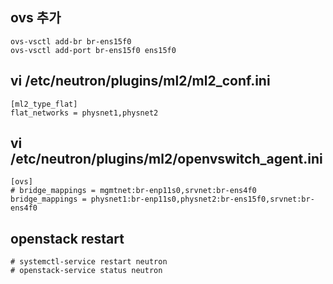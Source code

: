 ## ovs 추가
```
ovs-vsctl add-br br-ens15f0
ovs-vsctl add-port br-ens15f0 ens15f0
```

## vi /etc/neutron/plugins/ml2/ml2_conf.ini
```
[ml2_type_flat]
flat_networks = physnet1,physnet2
```

## vi /etc/neutron/plugins/ml2/openvswitch_agent.ini
```
[ovs]
# bridge_mappings = mgmtnet:br-enp11s0,srvnet:br-ens4f0
bridge_mappings = physnet1:br-enp11s0,physnet2:br-ens15f0,srvnet:br-ens4f0
```

## openstack restart
```
# systemctl-service restart neutron
# openstack-service status neutron
```

